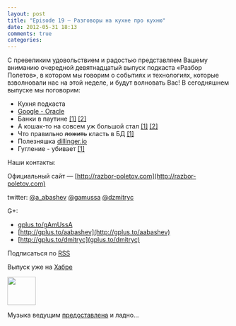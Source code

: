 ```yaml
---
layout: post
title: "Episode 19 — Разговоры на кухне про кухню"
date: 2012-05-31 18:13
comments: true
categories: 
---
```


С превеликим удовольствием и радостью представляем Вашему вниманию очередной девятнадцатый выпуск подкаста «Разбор Полетов», в котором мы говорим о событиях и технологиях, которые взволновали нас на этой неделе, и будут волновать Вас!
В сегодняшнем выпуске мы поговорим:

- Кухня подкаста
- [Google - Oracle][gooracle]
- Банки в паутине [\[1\]][webjars_1] [\[2\]][webjars_2]
- А кошак-то на совсем уж большой стал [\[1\]][tomcat_1] [\[2\]][tomcat_2]
- Что правильно <del>ложить</del> класть в БД [\[1\]][rules_of_db]
- Полезняшка [dillinger.io](http://dillinger.io/)
- Гугление - убивает [\[1\]][google_kills]

Наши контакты:

Официальный сайт — [http://razbor-poletov.com](http://razbor-poletov.com)

twitter: [@a_abashev](https://twitter.com/#!/a_abashev) [@gamussa](https://twitter.com/#!/gamussa) [@dzmitryc](https://twitter.com/#!/dzmitryc)

G+:

 * [gplus.to/gAmUssA](http://gplus.to/gAmUssA) 
 * [http://gplus.to/aabashev](http://gplus.to/aabashev) 
 * [http://gplus.to/dmitryc](gplus.to/dmitryc)

Подписаться по [RSS](http://feeds.feedburner.com/razbor-podcast)

Выпуск уже на [Хабре][habr]

<!-- player goes here-->
<audio preload="none">
  <source src="http://traffic.libsyn.com/razborpoletov/razbor_19.mp3" type="audio/mp3" />
  Your browser does not support the audio tag.
</audio>

<a href="http://traffic.libsyn.com/razborpoletov/razbor_19.mp3" imageanchor="1" style="clear: left; margin-bottom: 1em; margin-left: auto; margin-right: 2em;"><img border="0" height="64" src="http://2.bp.blogspot.com/-qkfh8Q--dks/T0gixAMzuII/AAAAAAAAHD0/O5LbF3vvBNQ/s200/1330127522_mp3.png" width="64" /></a>

Музыка ведущим [предоставлена][music] и ладно...

[gooracle]: http://www.drdobbs.com/jvm/232901227
[webjars_1]: http://www.jamesward.com/2012/04/30/webjars-in-spring-mvc
[webjars_2]: http://blog.faratasystems.com/2012/05/16/using-webjars-for-assets-management-in-javascript-projects
[tomcat_1]: http://www.toolsjournal.com/integrations-articles/item/557-apache-roars-with-300-faster-enteprise-edition-of-tomcat-for-cloud
[tomcat_2]: http://blog.webagesolutions.com/archives/636
[rules_of_db]: http://www.revsys.com/blog/2012/may/01/three-things-you-should-never-put-your-database/
[google_kills]: http://diegobasch.com/a-relevant-tale-how-google-killed-inktomi

[music]: http://www.audiobank.fm/single-music/27/111/More-And-Less/
[habr]: http://habrahabr.ru/post/145049/

